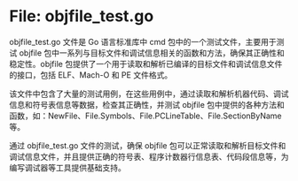 # File: objfile_test.go

objfile_test.go 文件是 Go 语言标准库中 cmd 包中的一个测试文件，主要用于测试 objfile 包中一系列与目标文件和调试信息相关的函数和方法，确保其正确性和稳定性。objfile 包提供了一个用于读取和解析已编译的目标文件和调试信息文件的接口，包括 ELF、Mach-O 和 PE 文件格式。

该文件中包含了大量的测试用例，在这些用例中，通过读取和解析机器代码、调试信息和符号表信息等数据，检查其正确性，并测试 objfile 包中提供的各种方法和函数，如：NewFile、File.Symbols、File.PCLineTable、File.SectionByName 等。

通过 objfile_test.go 文件的测试，确保 objfile 包可以正常读取和解析目标文件和调试信息文件，并且提供正确的符号表、程序计数器行信息表、代码段信息等，为编写调试器等工具提供基础支持。

